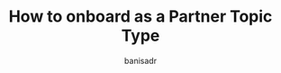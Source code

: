 ---
title: How to onboard as a Partner Topic Type
description: How to onboard as an Azure Event Grid Partner Topic Type.
services: event-grid
author: banisadr

ms.service: event-grid
ms.date: 05/18/2020
ms.author: babanisa
---